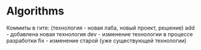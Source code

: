 # Algorithms

Коммиты в гите: (технология - новая лаба, новый проект, решение)
add - добавлена новая технология
dev - изменение технологии в процессе разработки
fix - изменение старой (уже существующей технологии)